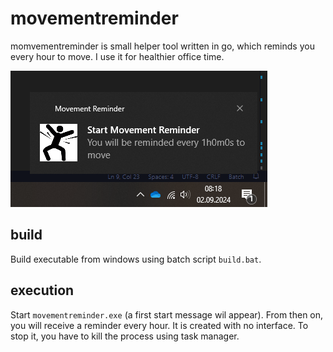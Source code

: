 # movementreminder
momvementreminder is small helper tool written in go, which reminds you every hour to move. I use it for healthier office time.

![Windows Message](message.png)

## build
Build executable from windows using batch script ``build.bat``.

## execution
Start ``movementreminder.exe`` (a first start message wil appear). 
From then on, you will receive a reminder every hour.
It is created with no interface. To stop it, you have to kill the process using task manager.